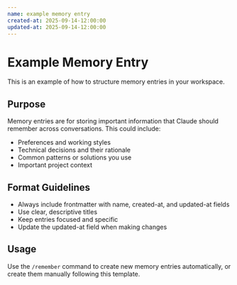 ```yaml
---
name: example memory entry
created-at: 2025-09-14-12:00:00
updated-at: 2025-09-14-12:00:00
---
```


# Example Memory Entry

This is an example of how to structure memory entries in your workspace.

## Purpose

Memory entries are for storing important information that Claude should remember across conversations. This could include:

- Preferences and working styles
- Technical decisions and their rationale
- Common patterns or solutions you use
- Important project context

## Format Guidelines

- Always include frontmatter with name, created-at, and updated-at fields
- Use clear, descriptive titles
- Keep entries focused and specific
- Update the updated-at field when making changes

## Usage

Use the `/remember` command to create new memory entries automatically, or create them manually following this template.